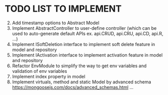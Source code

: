 # TODO LIST TO IMPLEMENT

<!-- 1. Implement sysSequence module in biz module -->
2. Add timestamp options to Abstract Model
3. Implement AbstractController to user-define controller
(which can be used to auto-generate default APIs ex. api.CRUD, api.CRU, api.CD, api.R, ...)
4. Implement ISoftDeletion interface to implement soft delete feature in model and repository
5. Implement IActivation interface to implement activation feature in model and repository
6. Refactor EnvModule to simplify the way to get env variables and validation of env variables
7. Implement index property in model
8. Implement virtuals, method and static Model by advanced schema https://mongoosejs.com/docs/advanced_schemas.html
...
